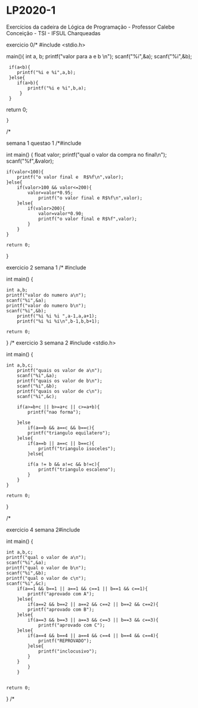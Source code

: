 # LP2020-1
Exercícios da cadeira de Lógica de Programação - Professor Calebe Conceição - TSI - IFSUL Charqueadas

exercicio 0/*
#include <stdio.h>

main(){
	int a, b;
	printf("valor para a e b \n");
	 scanf("%i",&a);
	 scanf("%i",&b);
	 
	 if(a<b){
	 	printf("%i e %i",a,b);
	 }else{
	 	if(a>b){
	 		printf("%i e %i",b,a);
		 }
	 }
	 
return 0;
	
	}
  /*
  
  
  
  semana 1 questao 1
  /*#include <iostream>
  
  
  


int main() {
	float valor;
	printf("qual o valor da compra no final\n");
	scanf("%f",&valor);
	
	if(valor<100){
		printf("o valor final e  R$%f\n",valor);
	}else{
		if(valor>100 && valor<=200){
			valor=valor*0.95;
				printf("o valor final e R$%f\n",valor);
		}else{
			if(valor>200){
				valor=valor*0.90;
				printf("o valor final e R$%f",valor);
			}
		}
	}
	
	return 0;
 }
 
 
 
 exercicio 2 semana 1
/*
#include <iostream>

int main() {
	
	int a,b;
	printf("valor do numero a\n");
	scanf("%i",&a);
	printf("valor do numero b\n");
	scanf("%i",&b);
		printf("%i %i %i ",a-1,a,a+1);
		printf("%i %i %i\n",b-1,b,b+1);		
	
	return 0;
}
/*
exercicio 3 semana 2
#include <stdio.h>


int main() {
	
	int a,b,c;
		printf("quais os valor de a\n");
		scanf("%i",&a);
		printf("quais os valor de b\n");
		scanf("%i",&b);
		printf("quais os valor de c\n");
		scanf("%i",&c);
		
		if(a>=b+c || b>=a+c || c>=a+b){
			printf("nao forma");
			
		}else 
			if(a==b && a==c && b==c){
			printf("triangulo equilatero");
		}else{
			if(a==b || a==c || b==c){
				printf("triangulo isoceles");
			}else{
		
			if(a != b && a!=c && b!=c){
				printf("triangulo escaleno");
			}
		}
	}
	
	return 0;
}

/*


exercicio 4 semana 2#include <iostream>


int main() {
	
	int a,b,c;
	printf("qual o valor de a\n");
	scanf("%i",&a);
	printf("qual o valor de b\n");
	scanf("%i",&b);
	printf("qual o valor de c\n");
	scanf("%i",&c);
		if(a==1 && b==1 || a==1 && c==1 || b==1 && c==1){
			printf("aprovado com A");
		}else{
			if(a==2 && b==2 || a==2 && c==2 || b==2 && c==2){
			printf("aprovado com B");
		}else{
			if(a==3 && b==3 || a==3 && c==3 || b==3 && c==3){
				printf("aprovado com C");
		}else{
			if(a==4 && b==4 || a==4 && c==4 || b==4 && c==4){
				printf("REPROVADO");
			}else{
				printf("inclocusivo");
			}
		}
			}	
		}
		
		
	return 0;
}
/*
